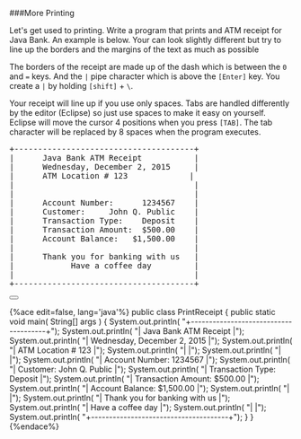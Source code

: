 <!-- djw: done -->
###More Printing

Let's get used to printing. Write a program that prints and ATM receipt for Java Bank. An example is below. Your can look slightly different but try to line up the borders and the margins of the text as much as possible

The borders of the receipt are made up of the dash which is between the ```0``` and ```=``` keys. And the ```|``` pipe character which is above the ```[Enter]``` key. You create a ```|``` by holding ```[shift]``` + ```\```.

Your receipt will line up if you use only spaces. Tabs are handled differently by the editor (Eclipse) so just use spaces to make it easy on yourself. Eclipse will move the cursor 4 positions when you press ```[TAB]```. The tab character will be replaced by 8 spaces when the program executes. 


<pre>
+--------------------------------------+
|      Java Bank ATM Receipt           |
|      Wednesday, December 2, 2015     |
|      ATM Location # 123             |
|                                      |
|                                      |
|      Account Number:      1234567    |
|      Customer:     John Q. Public    |
|      Transaction Type:    Deposit    |
|      Transaction Amount:  $500.00    |
|      Account Balance:   $1,500.00    |
|                                      |
|      Thank you for banking with us   |
|            Have a coffee day         |
|                                      |
+--------------------------------------+
</pre>

<button class="section" target="section1" show="Sample Answer" hide="Hide Answer"></button>

<!--sec data-title="Answer" data-id="section1" data-show=false ces-->
{%ace edit=false, lang='java'%}
public class PrintReceipt
 {
    public static void main( String[] args )
    {
        System.out.println( "+--------------------------------------+");
        System.out.println( "|      Java Bank ATM Receipt           |");
        System.out.println( "|      Wednesday, December 2, 2015     |");
        System.out.println( "|      ATM Location # 123              |");
        System.out.println( "|                                      |");
        System.out.println( "|                                      |");
        System.out.println( "|      Account Number:      1234567    |");
        System.out.println( "|      Customer:     John Q. Public    |");
        System.out.println( "|      Transaction Type:    Deposit    |");
        System.out.println( "|      Transaction Amount:  $500.00    |");
        System.out.println( "|      Account Balance:   $1,500.00    |");
        System.out.println( "|                                      |");
        System.out.println( "|      Thank you for banking with us   |");
        System.out.println( "|            Have a coffee day         |");
        System.out.println( "|                                      |");
        System.out.println( "+--------------------------------------+");
    }
 }
{%endace%}
<!--endsec-->



